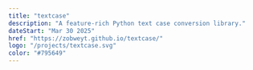 ```yaml
---
title: "textcase"
description: "A feature-rich Python text case conversion library."
dateStart: "Mar 30 2025"
href: "https://zobweyt.github.io/textcase/"
logo: "/projects/textcase.svg"
color: "#795649"
---
```

